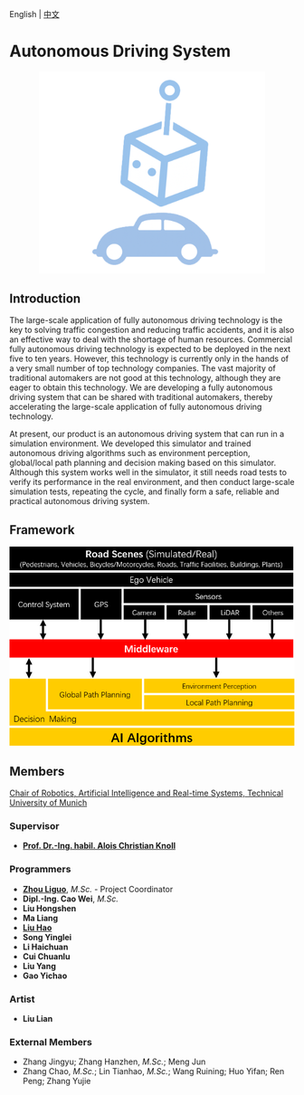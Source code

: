 English | [中文](https://github.com/tum-autonomousdriving/.github/blob/main/profile/README_zh.md)
# Autonomous Driving System

<p align="center"> <img alt="GitHub release" src="https://github.com/tum-autonomousdriving/.github/blob/main/images/Logo.png", width = "400"></p>

## Introduction

The large-scale application of fully autonomous driving technology is the key to solving traffic congestion and reducing traffic accidents, and it is also an effective way to deal with the shortage of human resources. Commercial fully autonomous driving technology is expected to be deployed in the next five to ten years. However, this technology is currently only in the hands of a very small number of top technology companies. The vast majority of traditional automakers are not good at this technology, although they are eager to obtain this technology. We are developing a fully autonomous driving system that can be shared with traditional automakers, thereby accelerating the large-scale application of fully autonomous driving technology.

At present, our product is an autonomous driving system that can run in a simulation environment. We developed this simulator and trained autonomous driving algorithms such as environment perception, global/local path planning and decision making based on this simulator. Although this system works well in the simulator, it still needs road tests to verify its performance in the real environment, and then conduct large-scale simulation tests, repeating the cycle, and finally form a safe, reliable and practical autonomous driving system.

## Framework
![image](https://github.com/tum-autonomousdriving/.github/blob/main/images/framework.png)


## Members

<a href="https://www.ce.cit.tum.de/air/home/">Chair of Robotics, Artificial Intelligence and Real-time Systems, Technical University of Munich</a>

### Supervisor

* **[Prof. Dr.-Ing. habil. Alois Christian Knoll](https://www.ce.cit.tum.de/air/people/prof-dr-ing-habil-alois-knoll/)**

### Programmers
* **[Zhou Liguo](https://www.ce.cit.tum.de/air/people/liguo-zhou/)**, *M.Sc.* - Project Coordinator
* **Dipl.-Ing. Cao Wei**, *M.Sc.*
* **Liu Hongshen**
* **Ma Liang**
* **[Liu Hao](linkedin.com/in/hao-liu97)**
* **Song Yinglei**
* **Li Haichuan**
* **Cui Chuanlu**
* **Liu Yang**
* **Gao Yichao**

### Artist
* **Liu Lian**

### External Members
* Zhang Jingyu; Zhang Hanzhen, *M.Sc.*; Meng Jun
* Zhang Chao, *M.Sc.*; Lin Tianhao, *M.Sc.*; Wang Ruining; Huo Yifan; Ren Peng; Zhang Yujie
